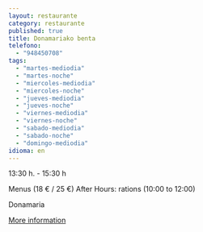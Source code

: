 ```yaml
---
layout: restaurante
category: restaurante
published: true
title: Donamariako benta
telefono: 
  - "948450708"
tags: 
  - "martes-mediodia"
  - "martes-noche"
  - "miercoles-mediodia"
  - "miercoles-noche"
  - "jueves-mediodia"
  - "jueves-noche"
  - "viernes-mediodia"
  - "viernes-noche"
  - "sabado-mediodia"
  - "sabado-noche"
  - "domingo-mediodia"
idioma: en
---
```


13:30 h. - 15:30 h

Menus (18 € / 25 €) After Hours: rations (10:00 to 12:00)

Donamaria

[More information](http://www.consorciobertiz.org/consorcio/dondecomer/restaurantes/donamaria-es-0-176/restaurante-donamariako-benta.html)